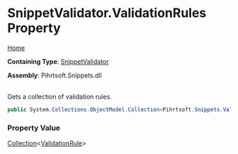 # SnippetValidator\.ValidationRules Property

[Home](../../../../../README.md)

**Containing Type**: [SnippetValidator](../README.md)

**Assembly**: Pihrtsoft\.Snippets\.dll

\
Gets a collection of validation rules\.

```csharp
public System.Collections.ObjectModel.Collection<Pihrtsoft.Snippets.Validations.ValidationRule> ValidationRules { get; }
```

### Property Value

[Collection](https://docs.microsoft.com/en-us/dotnet/api/system.collections.objectmodel.collection-1)\<[ValidationRule](../../ValidationRule/README.md)>

